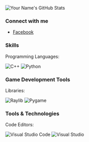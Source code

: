 
![Your Name's GitHub Stats](https://github-readme-stats.vercel.app/api?username=NicoTimothy11&show_icons=true&theme=radical)


### Connect with me
- [Facebook](https://www.facebook.com/profile.php?id=61552777208900)

### Skills
Programming Languages:

![C++](https://upload.wikimedia.org/wikipedia/commons/1/18/ISO_C%2B%2B_Logo.svg)
![Python](https://www.python.org/community/logos/python-logo-master-v3-TM.png)

### Game Development Tools
Libraries:

![Raylib](https://raw.githubusercontent.com/raysan5/raylib/master/logo/raylib-logo.png)
![Pygame](https://www.pygame.org/pygame_logo.png)

### Tools & Technologies
Code Editors:

![Visual Studio Code](https://code.visualstudio.com/assets/favicon.ico)
![Visual Studio](https://upload.wikimedia.org/wikipedia/commons/6/60/Visual_Studio_Logo.svg)

